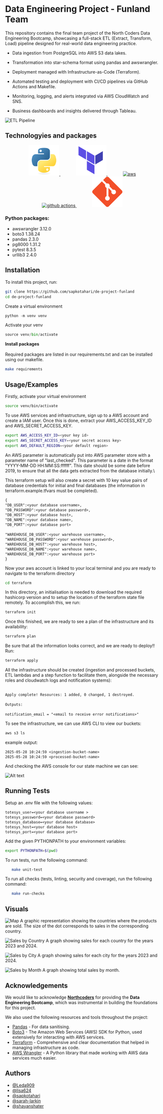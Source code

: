 # Data Engineering Project - Funland Team

This repository contains the final team project of the North Coders Data Engineering Bootcamp, showcasing a full-stack ETL (Extract, Transform, Load) pipeline designed for real-world data engineering practice.

- Data ingestion from PostgreSQL into AWS S3 data lakes.

- Transformation into star-schema format using pandas and awswrangler.

- Deployment managed with Infrastructure-as-Code (Terraform).

- Automated testing and deployment with CI/CD pipelines via GitHub Actions and Makefile.

- Monitoring, logging, and alerts integrated via AWS CloudWatch and SNS.

- Business dashboards and insights delivered through Tableau.


![ETL Pipeline](images/mvpro.png)

## Technologyies and packages

<p align="center">
    <!-- Python -->
    <a href="https://www.python.org/" target="_blank" rel="noreferrer" style="margin: 25px;">
    <img src="https://raw.githubusercontent.com/devicons/devicon/master/icons/python/python-original.svg" alt="python" width="100px" height="100px"/>
    </a>
    <!-- Terraform -->
    <a href="https://www.terraform.io/" target="_blank" rel="noreferrer" style="margin: 25px;">
    <img src="https://raw.githubusercontent.com/devicons/devicon/master/icons/terraform/terraform-original.svg" alt="terraform" width="100px" height="100px"/>
    </a>
    <!-- Amazon -->
    <a href="https://aws.amazon.com/" target="_blank" rel="noreferrer" style="margin: 25px;">
    <img src="https://encrypted-tbn0.gstatic.com/images?q=tbn:ANd9GcT_6owgj8w4Bpwc1q2BNQdQ0z_LqBLw-XB0Fg&s" alt="aws" width="100px" height="100px"/>
    </a>
    <!-- Github Action -->
    <a href="https://github.com/features/actions" target="_blank" rel="noreferrer" style="margin: 25px;">
    <img src="https://encrypted-tbn0.gstatic.com/images?q=tbn:ANd9GcTeELfqnsZAFa7QU00kjkio5nwkEP9uilZVyg&s" alt="github actions" width="100px" height="100px"/>
    </a>
    <!-- Git -->
    <a href="https://git-scm.com/" target="_blank" rel="noreferrer" style="margin: 25px;">
    <img src="https://raw.githubusercontent.com/devicons/devicon/master/icons/git/git-original.svg" alt="git" width="100px" height="100px"/>
    </a>
</p>

<!-- Python packages list -->
### Python packages:
<ul>
  <li>awswrangler 3.12.0</li>
  <li>boto3 1.38.24</li>
  <li>pandas 2.3.0</li>
  <li>pg8000 1.31.2</li>
  <li>pytest 8.3.5</li>
  <li>urllib3 2.4.0</li>
</ul>

## Installation 

To install this project, run:

```bash
git clone https://github.com/sapkotahari/de-project-funland
cd de-project-funland
```

Create a virtual environment 

```python 
python -m venv venv 
```
Activate your venv

```python 
source venv/bin/activate
```
**Install packages** <br><br>
Required packages are listed in our requirements.txt and can be installed using our makefile. 

```bash
make requirements
``` 
## Usage/Examples
Firstly, activate your virtual environment

```bash
source venv/bin/activate
```

To use AWS services and infrastructure, sign up to a AWS account and create a IAM user. Once this is done, extract your AWS_ACCESS_KEY_ID and AWS_SECRET_ACCESS_KEY.

```bash
export AWS_ACCESS_KEY_ID=<your key id>
export AWS_SECRET_ACCESS_KEY=<your secret access key>
export AWS_DEFAULT_REGION=<your default region>
```

An AWS parameter is automatically put into AWS parameter store with a parameter name of "last_checked". This parameter is a date in the format "YYYY-MM-DD HH:MM:SS:ffffff". This date should be some date before 2019, to ensure that all the data gets extracted from the database initially.\ 

This terraform setup will also create a secret with 10 key value pairs of database credentials for initial and final databases (the information in terraform.example.tfvars must be completed).

```console
{
"DB_USER":<your database username>,
"DB_PASSWORD":<your database password>,
"DB_HOST":<your database host>,
"DB_NAME":<your database name>,
"DB_PORT":<your database port>

"WAREHOUSE_DB_USER":<your warehouse username>,
"WAREHOUSE_DB_PASSWORD":<your warehouse password>,
"WAREHOUSE_DB_HOST":<your warehouse host>,
"WAREHOUSE_DB_NAME":<your warehouse name>,
"WAREHOUSE_DB_PORT":<your warehouse port>
}
```


Now your aws account is linked to your local terminal and you are ready to navigate to the terraform directory

```bash
cd terraform
```

In this directory, an initialisation is needed to download the required hashicorp version and to setup the location of the terraform state file remotely. To accomplish this, we run:

```bash
terraform init
```

Once this finished, we are ready to see a plan of the infrastructure and its availability:

```bash
terraform plan
```

Be sure that all the information looks correct, and we are ready to deploy!! Run:

```bash
terraform apply
```

All the infrastructure should be created (ingestion and processed buckets, ETL lambdas and a step function to facilitate them, alongside the necessary roles and cloudwatch logs and notification systems):

```console

Apply complete! Resources: 1 added, 0 changed, 1 destroyed.

Outputs:

notification_email = "<email to receive error notifications>"

```


To see the infrastructure, we can use AWS CLI to view our buckets:

```bash
aws s3 ls
```


example output:

```console
2025-05-28 10:24:59 <ingestion-bucket-name>
2025-05-28 10:24:59 <processed-bucket-name>
```

And checking the AWS console for our state machine we can see:

![Alt text](/images/SF_image.png "This is a image of the state machine after it has ran a ETL process.")




## Running Tests

Setup an .env file with the following values:

```console
totesys_user=<your database username >
totesys_password=<your database password>
totesys_database=<your database database>
totesys_host=<your database host>
totesys_port=<your database port>
```

Add the given PYTHONPATH to your environment variables:

```bash
export PYTHONPATH=$(pwd)
```


To run tests, run the following command:

```bash
   make unit-test
```
To run all checks (tests, linting, security and coverage), run the following command:

```bash
   make run-checks
```



## Visuals

![Map](images/Map.png)
A graphic representation showing the countries where the products are sold. The size of the dot corresponds to sales in the corresponding country.


![Sales by Country](images/CountrySales.png)
A graph showing sales for each country for the years 2023 and 2024.


![Sales by City](images/CitySales.png)
A graph showing sales for each city for the years 2023 and 2024.


![Sales by Month](images/SalesMonth.png)
A graph showing total sales by month.


## Acknowledgements

We would like to acknowledge **[Northcoders](https://www.northcoders.com/)** for providing the **Data Engineering Bootcamp**, which was instrumental in building the foundations for this project.  


We also used the following resources and tools throughout the project:
- [Pandas](https://pandas.pydata.org/docs/index.html) - For data sanitising.
- [Boto3](https://boto3.amazonaws.com/v1/documentation/api/latest/index.html) - The Amazon Web Services (AWS) SDK for Python, used extensively for interacting with AWS services.
- [Terraform](https://developer.hashicorp.com/terraform/docs) - Comprehensive and clear documentation that helped in managing infrastructure as code.
- [AWS Wrangler](https://aws-data-wrangler.readthedocs.io/en/stable/) - A Python library that made working with AWS data services much easier.


## Authors

- [@Leda909](https://github.com/Leda909)
- [@lisa624](https://github.com/lisa624)
- [@sapkotahari](https://github.com/sapkotahari)
- [@sarah-larkin](https://github.com/sarah-larkin)
- [@shayanshater](https://github.com/shayanshater)



